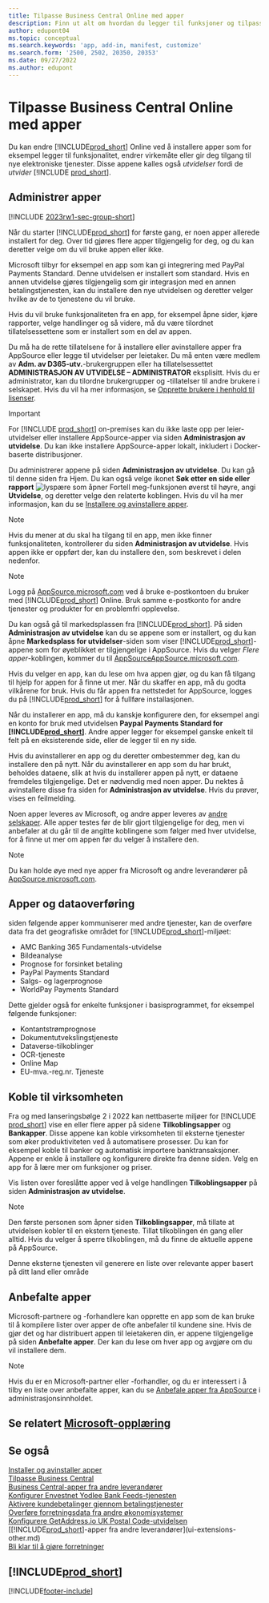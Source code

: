 ```yaml
---
title: Tilpasse Business Central Online med apper
description: Finn ut alt om hvordan du legger til funksjoner og tilpasser Business Central ved å installere apper i denne artikkelen.
author: edupont04
ms.topic: conceptual
ms.search.keywords: 'app, add-in, manifest, customize'
ms.search.form: '2500, 2502, 20350, 20353'
ms.date: 09/27/2022
ms.author: edupont
---
```

# <a name="customizing-business-central-online-with-apps" />Tilpasse Business Central Online med apper

Du kan endre [!INCLUDE[prod_short](includes/prod_short.md)] Online ved å installere apper som for eksempel legger til funksjonalitet, endrer virkemåte eller gir deg tilgang til nye elektroniske tjenester. Disse appene kalles også *utvidelser* fordi de *utvider* [!INCLUDE [prod_short](includes/prod_short.md)].

## <a name="manage-apps" />Administrer apper

[!INCLUDE [2023rw1-sec-group-short](includes/2023rw1-sec-group-short.md)]

Når du starter [!INCLUDE[prod_short](includes/prod_short.md)] for første gang, er noen apper allerede installert for deg. Over tid gjøres flere apper tilgjengelig for deg, og du kan deretter velge om du vil bruke appen eller ikke.

Microsoft tilbyr for eksempel en app som kan gi integrering med PayPal Payments Standard. Denne utvidelsen er installert som standard. Hvis en annen utvidelse gjøres tilgjengelig som gir integrasjon med en annen betalingstjenesten, kan du installere den nye utvidelsen og deretter velger hvilke av de to tjenestene du vil bruke.  

Hvis du vil bruke funksjonaliteten fra en app, for eksempel åpne sider, kjøre rapporter, velge handlinger og så videre, må du være tilordnet tillatelsessettene som er installert som en del av appen.

Du må ha de rette tillatelsene for å installere eller avinstallere apper fra AppSource eller legge til utvidelser per leietaker. Du må enten være medlem av **Adm. av D365-utv.**-brukergruppen eller ha tillatelsessettet **ADMINISTRASJON AV UTVIDELSE – ADMINISTRATOR** eksplisitt. Hvis du er administrator, kan du tilordne brukergrupper og -tillatelser til andre brukere i selskapet. Hvis du vil ha mer informasjon, se [Opprette brukere i henhold til lisenser](ui-how-users-permissions.md).  

> [!IMPORTANT]  
> For [!INCLUDE [prod_short](includes/prod_short.md)] on-premises kan du ikke laste opp per leier-utvidelser eller installere AppSource-apper via siden **Administrasjon av utvidelse**. Du kan ikke installere AppSource-apper lokalt, inkludert i Docker-baserte distribusjoner.

Du administrerer appene på siden **Administrasjon av utvidelse**. Du kan gå til denne siden fra Hjem. Du kan også velge ikonet **Søk etter en side eller rapport** ![lyspære som åpner Fortell meg-funksjonen](media/ui-search/search_small.png "Fortell hva du vil gjøre") øverst til høyre, angi **Utvidelse**, og deretter velge den relaterte koblingen. Hvis du vil ha mer informasjon, kan du se [Installere og avinstallere apper](ui-extensions-install-uninstall.md).

> [!NOTE]  
> Hvis du mener at du skal ha tilgang til en app, men ikke finner funksjonaliteten, kontrollerer du siden **Administrasjon av utvidelse**. Hvis appen ikke er oppført der, kan du installere den, som beskrevet i delen nedenfor.  

> [!NOTE]  
> Logg på [AppSource.microsoft.com](https://appsource.microsoft.com/) ved å bruke e-postkontoen du bruker med [!INCLUDE[prod_short](includes/prod_short.md)] Online. Bruk samme e-postkonto for andre tjenester og produkter for en problemfri opplevelse.  

Du kan også gå til markedsplassen fra [!INCLUDE[prod_short](includes/prod_short.md)]. På siden **Administrasjon av utvidelse** kan du se appene som er installert, og du kan åpne **Markedsplass for utvidelser**-siden som viser [!INCLUDE[prod_short](includes/prod_short.md)]-appene som for øyeblikket er tilgjengelige i AppSource. Hvis du velger *Flere apper*-koblingen, kommer du til [AppSourceAppSource.microsoft.com](https://appsource.microsoft.com/marketplace/apps?product=dynamics-365%3Bdynamics-365-business-central&page=1).  

Hvis du velger en app, kan du lese om hva appen gjør, og du kan få tilgang til hjelp for appen for å finne ut mer. Når du skaffer en app, må du godta vilkårene for bruk. Hvis du får appen fra nettstedet for AppSource, logges du på [!INCLUDE[prod_short](includes/prod_short.md)] for å fullføre installasjonen.  

Når du installerer en app, må du kanskje konfigurere den, for eksempel angi en konto for bruk med utvidelsen **Paypal Payments Standard for [!INCLUDE[prod_short](includes/prod_short.md)]**.
Andre apper legger for eksempel ganske enkelt til felt på en eksisterende side, eller de legger til en ny side.   

Hvis du avinstallerer en app og du deretter ombestemmer deg, kan du installere den på nytt. Når du avinstallerer en app som du har brukt, beholdes dataene, slik at hvis du installerer appen på nytt, er dataene fremdeles tilgjengelige. Det er nødvendig med noen apper. Du nektes å avinstallere disse fra siden for **Administrasjon av utvidelse**. Hvis du prøver, vises en feilmelding.  

Noen apper leveres av Microsoft, og andre apper leveres av [andre selskaper](ui-extensions-other.md). Alle apper testes før de blir gjort tilgjengelige for deg, men vi anbefaler at du går til de angitte koblingene som følger med hver utvidelse, for å finne ut mer om appen før du velger å installere den.  

> [!NOTE]  
> Du kan holde øye med nye apper fra Microsoft og andre leverandører på [AppSource.microsoft.com](https://appsource.microsoft.com/marketplace/apps?product=dynamics-365%3Bdynamics-365-business-central&page=1).

## <a name="apps-and-data-transfer" />Apper og dataoverføring

siden følgende apper kommuniserer med andre tjenester, kan de overføre data fra det geografiske området for [!INCLUDE[prod_short](includes/prod_short.md)]-miljøet:

* AMC Banking 365 Fundamentals-utvidelse
* Bildeanalyse
* Prognose for forsinket betaling
* PayPal Payments Standard
* Salgs- og lagerprognose
* WorldPay Payments Standard

Dette gjelder også for enkelte funksjoner i basisprogrammet, for eksempel følgende funksjoner:

* Kontantstrømprognose
* Dokumentutvekslingstjeneste
* Dataverse-tilkoblinger
* OCR-tjeneste
* Online Map
* EU-mva.-reg.nr. Tjeneste

## <a name="connect-your-business" />Koble til virksomheten

Fra og med lanseringsbølge 2 i 2022 kan nettbaserte miljøer for [!INCLUDE [prod_short](includes/prod_short.md)] vise en eller flere apper på sidene **Tilkoblingsapper** og **Bankapper**. Disse appene kan koble virksomheten til eksterne tjenester som øker produktiviteten ved å automatisere prosesser. Du kan for eksempel koble til banker og automatisk importere banktransaksjoner. Appene er enkle å installere og konfigurere direkte fra denne siden. Velg en app for å lære mer om funksjoner og priser.  

Vis listen over foreslåtte apper ved å velge handlingen **Tilkoblingsapper** på siden **Administrasjon av utvidelse**.  

> [!NOTE]
> Den første personen som åpner siden **Tilkoblingsapper**, må tillate at utvidelsen kobler til en ekstern tjeneste. Tillat tilkoblingen én gang eller alltid. Hvis du velger å sperre tilkoblingen, må du finne de aktuelle appene på AppSource.

Denne eksterne tjenesten vil generere en liste over relevante apper basert på ditt land eller område

## <a name="recommended-apps" />Anbefalte apper

Microsoft-partnere og -forhandlere kan opprette en app som de kan bruke til å kompilere lister over apper de ofte anbefaler til kundene sine. Hvis de gjør det og har distribuert appen til leietakeren din, er appene tilgjengelige på siden **Anbefalte apper**. Der kan du lese om hver app og avgjøre om du vil installere dem.

> [!NOTE]
> Hvis du er en Microsoft-partner eller -forhandler, og du er interessert i å tilby en liste over anbefalte apper, kan du se [Anbefale apper fra AppSource](/dynamics365/business-central/dev-itpro/administration/recommend-apps) i administrasjonsinnholdet.

## <a name="see-related-microsoft-trainingtrainingmodulescustomize-dynamics-365-business-central" />Se relatert [Microsoft-opplæring](/training/modules/customize-dynamics-365-business-central/)

## <a name="see-also" />Se også

[Installer og avinstaller apper](ui-extensions-install-uninstall.md)  
[Tilpasse Business Central](ui-customizing-overview.md)  
[Business Central-apper fra andre leverandører](ui-extensions-other.md)  
[Konfigurer Envestnet Yodlee Bank Feeds-tjenesten](bank-how-setup-bank-statement-service.md)  
[Aktivere kundebetalinger gjennom betalingstjenester](sales-how-enable-payment-service-extensions.md)  
[Overføre forretningsdata fra andre økonomisystemer](across-import-data-configuration-packages.md)  
[Konfigurere GetAddress.io UK Postal Code-utvidelsen](LocalFunctionality/UnitedKingdom/uk-setup-postal-code-service.md)  
[[!INCLUDE[prod_short](includes/prod_short.md)]-apper fra andre leverandører](ui-extensions-other.md)  
[Bli klar til å gjøre forretninger](ui-get-ready-business.md)  

## <a name="includeprodshortincludesfreetrialmdmd" />[!INCLUDE[prod_short](includes/free_trial_md.md)]


[!INCLUDE[footer-include](includes/footer-banner.md)]
